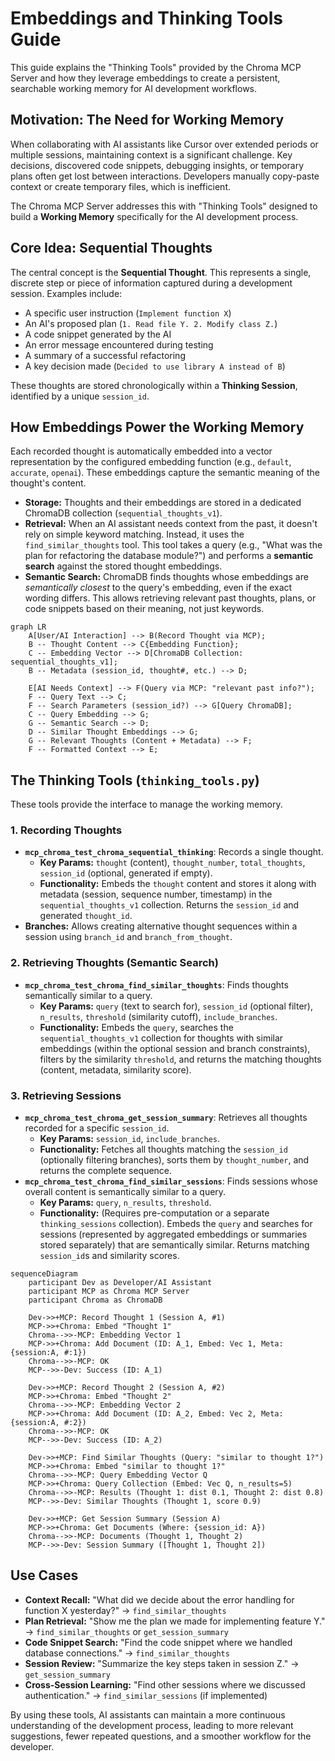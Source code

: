 # Embeddings and Thinking Tools Guide

This guide explains the "Thinking Tools" provided by the Chroma MCP Server and how they leverage embeddings to create a persistent, searchable working memory for AI development workflows.

## Motivation: The Need for Working Memory

When collaborating with AI assistants like Cursor over extended periods or multiple sessions, maintaining context is a significant challenge. Key decisions, discovered code snippets, debugging insights, or temporary plans often get lost between interactions. Developers manually copy-paste context or create temporary files, which is inefficient.

The Chroma MCP Server addresses this with "Thinking Tools" designed to build a **Working Memory** specifically for the AI development process.

## Core Idea: Sequential Thoughts

The central concept is the **Sequential Thought**. This represents a single, discrete step or piece of information captured during a development session. Examples include:

- A specific user instruction (`Implement function X`)
- An AI's proposed plan (`1. Read file Y. 2. Modify class Z.`)
- A code snippet generated by the AI
- An error message encountered during testing
- A summary of a successful refactoring
- A key decision made (`Decided to use library A instead of B`)

These thoughts are stored chronologically within a **Thinking Session**, identified by a unique `session_id`.

## How Embeddings Power the Working Memory

Each recorded thought is automatically embedded into a vector representation by the configured embedding function (e.g., `default`, `accurate`, `openai`). These embeddings capture the semantic meaning of the thought's content.

- **Storage:** Thoughts and their embeddings are stored in a dedicated ChromaDB collection (`sequential_thoughts_v1`).
- **Retrieval:** When an AI assistant needs context from the past, it doesn't rely on simple keyword matching. Instead, it uses the `find_similar_thoughts` tool. This tool takes a query (e.g., "What was the plan for refactoring the database module?") and performs a **semantic search** against the stored thought embeddings.
- **Semantic Search:** ChromaDB finds thoughts whose embeddings are *semantically closest* to the query's embedding, even if the exact wording differs. This allows retrieving relevant past thoughts, plans, or code snippets based on their meaning, not just keywords.

```mermaid
graph LR
    A[User/AI Interaction] --> B(Record Thought via MCP);
    B -- Thought Content --> C{Embedding Function};
    C -- Embedding Vector --> D[ChromaDB Collection: sequential_thoughts_v1];
    B -- Metadata (session_id, thought#, etc.) --> D;

    E[AI Needs Context] --> F(Query via MCP: "relevant past info?");
    F -- Query Text --> C;
    F -- Search Parameters (session_id?) --> G[Query ChromaDB];
    C -- Query Embedding --> G;
    G -- Semantic Search --> D;
    D -- Similar Thought Embeddings --> G;
    G -- Relevant Thoughts (Content + Metadata) --> F;
    F -- Formatted Context --> E;
```

## The Thinking Tools (`thinking_tools.py`)

These tools provide the interface to manage the working memory.

### 1. Recording Thoughts

- **`mcp_chroma_test_chroma_sequential_thinking`**: Records a single thought.
  - **Key Params:** `thought` (content), `thought_number`, `total_thoughts`, `session_id` (optional, generated if empty).
  - **Functionality:** Embeds the `thought` content and stores it along with metadata (session, sequence number, timestamp) in the `sequential_thoughts_v1` collection. Returns the `session_id` and generated `thought_id`.
- **Branches:** Allows creating alternative thought sequences within a session using `branch_id` and `branch_from_thought`.

### 2. Retrieving Thoughts (Semantic Search)

- **`mcp_chroma_test_chroma_find_similar_thoughts`**: Finds thoughts semantically similar to a query.
  - **Key Params:** `query` (text to search for), `session_id` (optional filter), `n_results`, `threshold` (similarity cutoff), `include_branches`.
  - **Functionality:** Embeds the `query`, searches the `sequential_thoughts_v1` collection for thoughts with similar embeddings (within the optional session and branch constraints), filters by the similarity `threshold`, and returns the matching thoughts (content, metadata, similarity score).

### 3. Retrieving Sessions

- **`mcp_chroma_test_chroma_get_session_summary`**: Retrieves all thoughts recorded for a specific `session_id`.
  - **Key Params:** `session_id`, `include_branches`.
  - **Functionality:** Fetches all thoughts matching the `session_id` (optionally filtering branches), sorts them by `thought_number`, and returns the complete sequence.
- **`mcp_chroma_test_chroma_find_similar_sessions`**: Finds sessions whose overall content is semantically similar to a query.
  - **Key Params:** `query`, `n_results`, `threshold`.
  - **Functionality:** (Requires pre-computation or a separate `thinking_sessions` collection). Embeds the `query` and searches for sessions (represented by aggregated embeddings or summaries stored separately) that are semantically similar. Returns matching `session_id`s and similarity scores.

```mermaid
sequenceDiagram
    participant Dev as Developer/AI Assistant
    participant MCP as Chroma MCP Server
    participant Chroma as ChromaDB

    Dev->>+MCP: Record Thought 1 (Session A, #1)
    MCP->>+Chroma: Embed "Thought 1"
    Chroma-->>-MCP: Embedding Vector 1
    MCP->>+Chroma: Add Document (ID: A_1, Embed: Vec 1, Meta: {session:A, #:1})
    Chroma-->>-MCP: OK
    MCP-->>-Dev: Success (ID: A_1)

    Dev->>+MCP: Record Thought 2 (Session A, #2)
    MCP->>+Chroma: Embed "Thought 2"
    Chroma-->>-MCP: Embedding Vector 2
    MCP->>+Chroma: Add Document (ID: A_2, Embed: Vec 2, Meta: {session:A, #:2})
    Chroma-->>-MCP: OK
    MCP-->>-Dev: Success (ID: A_2)

    Dev->>+MCP: Find Similar Thoughts (Query: "similar to thought 1?")
    MCP->>+Chroma: Embed "similar to thought 1?"
    Chroma-->>-MCP: Query Embedding Vector Q
    MCP->>+Chroma: Query Collection (Embed: Vec Q, n_results=5)
    Chroma-->>-MCP: Results (Thought 1: dist 0.1, Thought 2: dist 0.8)
    MCP-->>-Dev: Similar Thoughts (Thought 1, score 0.9)

    Dev->>+MCP: Get Session Summary (Session A)
    MCP->>+Chroma: Get Documents (Where: {session_id: A})
    Chroma-->>-MCP: Documents (Thought 1, Thought 2)
    MCP-->>-Dev: Session Summary ([Thought 1, Thought 2])
```

## Use Cases

- **Context Recall:** "What did we decide about the error handling for function X yesterday?" -> `find_similar_thoughts`
- **Plan Retrieval:** "Show me the plan we made for implementing feature Y." -> `find_similar_thoughts` or `get_session_summary`
- **Code Snippet Search:** "Find the code snippet where we handled database connections." -> `find_similar_thoughts`
- **Session Review:** "Summarize the key steps taken in session Z." -> `get_session_summary`
- **Cross-Session Learning:** "Find other sessions where we discussed authentication." -> `find_similar_sessions` (if implemented)

By using these tools, AI assistants can maintain a more continuous understanding of the development process, leading to more relevant suggestions, fewer repeated questions, and a smoother workflow for the developer.

